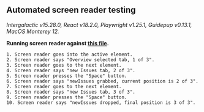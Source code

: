 ## Automated screen reader testing

_Intergalactic v15.28.0, React v18.2.0, Playwright v1.25.1,
Guidepup v0.13.1, MacOS Monterey 12._

**Running screen reader against [this file](https://github.com/semrush/intergalactic/blob/master/website/docs/components/drag-and-drop/examples/tabs.tsx).**

```
1. Screen reader goes into the active element.
2. Screen reader says "Overview selected tab, 1 of 3".
3. Screen reader goes to the next element.
4. Screen reader says "new Issues tab, 2 of 3".
5. Screen reader presses the "Space" button.
6. Screen reader says "newIssues grabbed, current position is 2 of 3".
7. Screen reader goes to the next element.
8. Screen reader says "new Issues tab, 3 of 3".
9. Screen reader presses the "Space" button.
10. Screen reader says "newIssues dropped, final position is 3 of 3".
```
